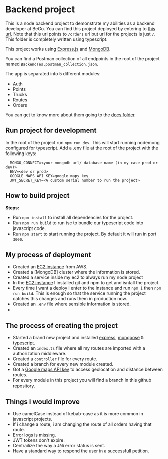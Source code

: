# Backend project

This is a node backend project to demonstrate my abilities as a backend developer at BeGo.
You can find this project deployed by entering to [this url][deploy-url]. Note that this url  points to `/orders` url but url for the projects is just `/`.
This folder is completely written using typescript.

This project works using [Express.js][express] and [MongoDB][mongo-cluster].

You can find a Postman collection of all endpoints in the root of the project named `BackendTes.postman_collection.json`.

The app is separated into 5 different modules:
- Auth
- Points
- Trucks
- Routes
- Orders

You can get to know more about them going to the [docs folder][docs-folder].

## Run project for development
 In the root of the project run `npm run dev`. This will start running nodemong configured for typescript.
 Add a .env file at the root of the project with the following keys:
 ```.env
   MONGO_CONNECT=<your mongodb url/ database name (in my case prod or dev)>
   ENV=<dev or prod>
   GOOGLE_MAPS_API_KEY=google maps key
   JWT_SECRET_KEY=<A custom serial number to run the project>
```
## How to build project
 **Steps:**
 - Run `npm install` to install all dependencies for the project.
 - Run `npm run build` to run tsc to bundle our typescript code into javascript code.
 - Run `npm start` to start running the project. By default it will run in port `3000`.

## My process of deployment
 - Created an [EC2 instance][ec2] from AWS.
 - Created a [MongoDB] cluster where the information is stored.
 - Created a service inside my ec2 to always run my node project
 - In the [EC2 instance][ec2] I installed git and npm to get and isntall the project.
 - Every time i want a deploy i enter to the instance and run `npm i` then `npm run build`. This is enough so that the service running the project catches this changes and runs them in production now.
 - Created an `.env` file where sensible information is stored.
 - 


## The process of creating the project
 - Started a brand new project and installed [express][express], [mongoose][mongoose] & [typescript][typescript].
 - Created an `index.ts` file where all my routes are imported with a authorization middleware.
 - Created a `controller` file for every route.
 - Created a branch for every new module created.
 - Got a [Google maps API key][google-key] to access geolocation and distance between routes.
 - For every module in this project you will find a branch in this github repository.

## Things i would improve
 - Use camelCase instead of kebab-case as it is more common in javascript projects.
 - If i change a route, i am changing the route of all orders having that route.
 - Error logs is missing.
 - JWT tokens don't expire.
 - Centrailize the way  a `400` error status is sent.
 - Have a standard way to respond the user in a successfull petition.


[deploy-url]:http://54.82.238.8:3000/orders
[docs-folder]:./docs
[ec2]:https://aws.amazon.com/es/ec2/
[mongo-cluster]:https://www.mongodb.com/basics/clusters
[express]:https://expressjs.com/
[mongoose]:https://mongoosejs.com/
[typescript]:https://www.typescriptlang.org/
[google-key]:https://developers.google.com/maps/documentation/javascript/get-api-key?hl=es-419